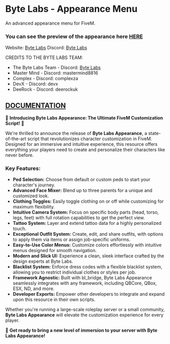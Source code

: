 # Byte Labs - Appearance Menu
An advanced appearance menu for FiveM.

### You can see the preview of the appearance here [HERE](https://www.youtube.com/watch?v=CYUFJe7s8Xc)

Website: [Byte Labs](https://byte-labs.net)
Discord: [Byte Labs](https://discord.gg/fqsqSjZfxE)

CREDITS TO THE BYTE LABS TEAM:
- The Byte Labs Team - Discord: [Byte Labs](https://byte-labs.net)
- Master Mind - Discord: mastermind8816
- Complex - Discord: complexza
- DevX - Discord: devx
- DeeRock - Discord: deerockuk

## [DOCUMENTATION](https://docs.byte-labs.net/bl_appearance)

🚀 **Introducing Byte Labs Appearance: The Ultimate FiveM Customization Script!** 🚀

We're thrilled to announce the release of **Byte Labs Appearance**, a state-of-the-art script that revolutionizes character customization in FiveM. Designed for an immersive and intuitive experience, this resource offers everything your players need to create and personalize their characters like never before.

### **Key Features:**
- **Ped Selection:** Choose from default or custom peds to start your character's journey.
- **Advanced Face Mixer:** Blend up to three parents for a unique and customized look.
- **Clothing Toggles:** Easily toggle clothing on or off while customizing for maximum flexibility.
- **Intuitive Camera System:** Focus on specific body parts (head, torso, legs, feet) with full rotation capabilities to get the perfect view.
- **Tattoo System:** Layer and extend tattoo data for a highly personalized touch.
- **Exceptional Outfit System:** Create, edit, and share outfits, with options to apply them via items or assign job-specific uniforms.
- **Easy-to-Use Color Menus:** Customize colors effortlessly with intuitive menus designed for smooth navigation.
- **Modern and Slick UI:** Experience a clean, sleek interface crafted by the design experts at Byte Labs.
- **Blacklist System:** Enforce dress codes with a flexible blacklist system, allowing you to restrict individual clothes or styles per job.
- **Framework Agnostic:** Built with bl_bridge, Byte Labs Appearance seamlessly integrates with any framework, including QBCore, QBox, ESX, ND, and more.
- **Developer Exports:** Empower other developers to integrate and expand upon this resource in their own scripts.

Whether you're running a large-scale roleplay server or a small community, **Byte Labs Appearance** will elevate the customization experience for every player.

🎉 **Get ready to bring a new level of immersion to your server with Byte Labs Appearance!**
